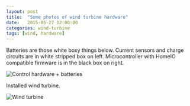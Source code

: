 ```yaml
---
layout: post
title:  "Some photos of wind turbine hardware"
date:   2015-05-27 12:00:00
categories: wind-turbine
tags: [wind, hardware]
---
```


[hardware]:             https://www.flickr.com/photos/32921659@N03/5090655232/
[hardware-image]:       https://farm5.staticflickr.com/4127/5090655232_661be99abc_o_d.jpg

[turbine]:              http://a-kwiatkowski.deviantart.com/art/Wind-turbine-295040248
[turbine-image]:        http://th08.deviantart.net/fs70/PRE/i/2012/100/7/0/wind_turbine_by_a_kwiatkowski-d4vnqig.jpg

Batteries are those white boxy things below. Current sensors and charge circuits are
in white stripped box on left. Microcontroller with HomeIO compatible firmware is in
the black box on right.

![Control hardware + batteries][hardware-image]

Installed wind turbine.

![Wind turbine][turbine-image]
